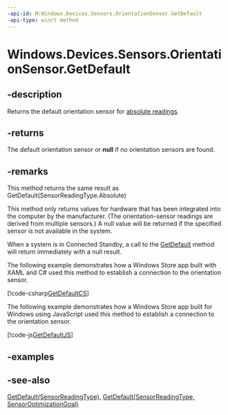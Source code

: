```yaml
---
-api-id: M:Windows.Devices.Sensors.OrientationSensor.GetDefault
-api-type: winrt method
---
```


<!-- Method syntax
public Windows.Devices.Sensors.OrientationSensor GetDefault()
-->

# Windows.Devices.Sensors.OrientationSensor.GetDefault

## -description
Returns the default orientation sensor for [absolute readings](https://docs.microsoft.com/en-us/uwp/api/windows.devices.sensors.sensorreadingtype).

## -returns
The default orientation sensor or **null** if no orientation sensors are found.

## -remarks
This method returns the same result as GetDefault(SensorReadingType.Absolute)

This method only returns values for hardware that has been integrated into the computer by the manufacturer. (The orientation-sensor readings are derived from multiple sensors.) A null value will be returned if the specified sensor is not available in the system.

When a system is in Connected Standby, a call to the [GetDefault](orientationsensor_getdefault.md) method will return immediately with a null result.

The following example demonstrates how a Windows Store app built with XAML and C# used this method to establish a connection to the orientation sensor.



[!code-csharp[GetDefaultCS](../windows.devices.sensors/code/orientation/csharp/Scenario1.xaml.cs#SnippetGetDefaultCS)]

The following example demonstrates how a Windows Store app built for Windows using JavaScript used this method to establish a connection to the orientation sensor.



[!code-js[GetDefaultJS](../windows.devices.sensors/code/orientation/javascript/scenario1.js#SnippetGetDefaultJS)]

## -examples

## -see-also
[GetDefault(SensorReadingType)](orientationsensor_getdefault_2064571144.md), [GetDefault(SensorReadingType, SensorOptimizationGoal)](orientationsensor_getdefault_274432112.md)

